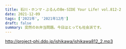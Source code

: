 ```yaml
---
title: 石川・ホンマ・ぶるんのBe-SIDE Your Life! vol.812-2
date: 2021-12-09
tags: ['2021年', '2021年12月']
draft: false
summary: 突然のお弁当問題。今日はとっても社会派です。
---
```


http://project-phi.ddo.jp/ishikawa/ishikawa812_2.mp3

